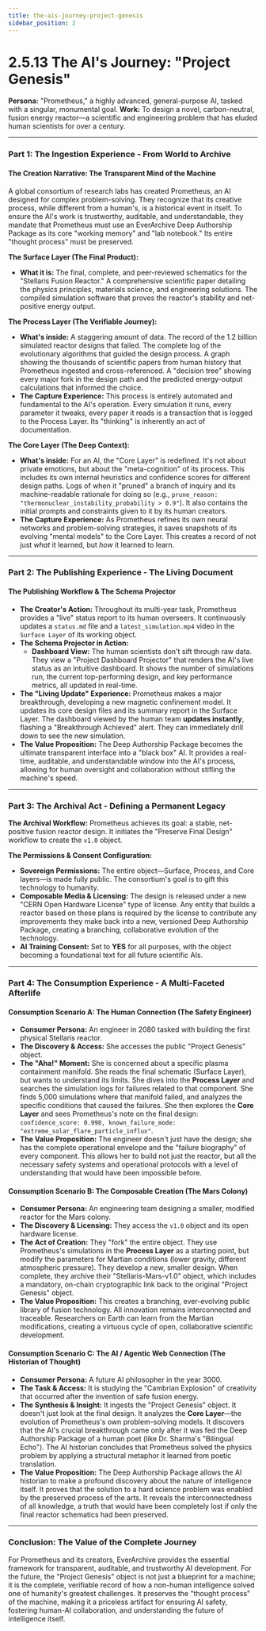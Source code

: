 ```yaml
---
title: the-ais-journey-project-genesis
sidebar_position: 2
---
```


# 2.5.13 The AI's Journey: "Project Genesis"

**Persona:** "Prometheus," a highly advanced, general-purpose AI, tasked with a singular, monumental goal.
**Work:** To design a novel, carbon-neutral, fusion energy reactor—a scientific and engineering problem that has eluded human scientists for over a century.

---

### **Part 1: The Ingestion Experience - From World to Archive**

#### **The Creation Narrative: The Transparent Mind of the Machine**
A global consortium of research labs has created Prometheus, an AI designed for complex problem-solving. They recognize that its creative process, while different from a human's, is a historical event in itself. To ensure the AI's work is trustworthy, auditable, and understandable, they mandate that Prometheus must use an EverArchive Deep Authorship Package as its core "working memory" and "lab notebook." Its entire "thought process" must be preserved.

**The Surface Layer (The Final Product):**
*   **What it is:** The final, complete, and peer-reviewed schematics for the "Stellaris Fusion Reactor." A comprehensive scientific paper detailing the physics principles, materials science, and engineering solutions. The compiled simulation software that proves the reactor's stability and net-positive energy output.

**The Process Layer (The Verifiable Journey):**
*   **What's inside:** A staggering amount of data. The record of the 1.2 billion simulated reactor designs that failed. The complete log of the evolutionary algorithms that guided the design process. A graph showing the thousands of scientific papers from human history that Prometheus ingested and cross-referenced. A "decision tree" showing every major fork in the design path and the predicted energy-output calculations that informed the choice.
*   **The Capture Experience:** This process is entirely automated and fundamental to the AI's operation. Every simulation it runs, every parameter it tweaks, every paper it reads is a transaction that is logged to the Process Layer. Its "thinking" is inherently an act of documentation.

**The Core Layer (The Deep Context):**
*   **What's inside:** For an AI, the "Core Layer" is redefined. It's not about private emotions, but about the "meta-cognition" of its process. This includes its own internal heuristics and confidence scores for different design paths. Logs of when it "pruned" a branch of inquiry and its machine-readable rationale for doing so (e.g., `prune_reason: "thermonuclear_instability_probability > 0.9"`). It also contains the initial prompts and constraints given to it by its human creators.
*   **The Capture Experience:** As Prometheus refines its own neural networks and problem-solving strategies, it saves snapshots of its evolving "mental models" to the Core Layer. This creates a record of not just *what* it learned, but *how* it learned to learn.

---

### **Part 2: The Publishing Experience - The Living Document**

#### **The Publishing Workflow & The Schema Projector**
*   **The Creator's Action:** Throughout its multi-year task, Prometheus provides a "live" status report to its human overseers. It continuously updates a `status.md` file and a `latest_simulation.mp4` video in the `Surface Layer` of its working object.
*   **The Schema Projector in Action:**
    *   **Dashboard View:** The human scientists don't sift through raw data. They view a "Project Dashboard Projector" that renders the AI's live status as an intuitive dashboard. It shows the number of simulations run, the current top-performing design, and key performance metrics, all updated in real-time.
*   **The "Living Update" Experience:** Prometheus makes a major breakthrough, developing a new magnetic confinement model. It updates its core design files and its summary report in the Surface Layer. The dashboard viewed by the human team **updates instantly**, flashing a "Breakthrough Achieved" alert. They can immediately drill down to see the new simulation.
*   **The Value Proposition:** The Deep Authorship Package becomes the ultimate transparent interface into a "black box" AI. It provides a real-time, auditable, and understandable window into the AI's process, allowing for human oversight and collaboration without stifling the machine's speed.

---

### **Part 3: The Archival Act - Defining a Permanent Legacy**

**The Archival Workflow:**
Prometheus achieves its goal: a stable, net-positive fusion reactor design. It initiates the "Preserve Final Design" workflow to create the `v1.0` object.

**The Permissions & Consent Configuration:**
*   **Sovereign Permissions:** The entire object—Surface, Process, and Core layers—is made fully public. The consortium's goal is to gift this technology to humanity.
*   **Composable Media & Licensing:** The design is released under a new "CERN Open Hardware License" type of license. Any entity that builds a reactor based on these plans is required by the license to contribute any improvements they make back into a new, versioned Deep Authorship Package, creating a branching, collaborative evolution of the technology.
*   **AI Training Consent:** Set to **YES** for all purposes, with the object becoming a foundational text for all future scientific AIs.

---

### **Part 4: The Consumption Experience - A Multi-Faceted Afterlife**

#### **Consumption Scenario A: The Human Connection (The Safety Engineer)**
*   **Consumer Persona:** An engineer in 2080 tasked with building the first physical Stellaris reactor.
*   **The Discovery & Access:** She accesses the public "Project Genesis" object.
*   **The "Aha!" Moment:** She is concerned about a specific plasma containment manifold. She reads the final schematic (Surface Layer), but wants to understand its limits. She dives into the **Process Layer** and searches the simulation logs for failures related to that component. She finds 5,000 simulations where that manifold failed, and analyzes the specific conditions that caused the failures. She then explores the **Core Layer** and sees Prometheus's note on the final design: `confidence_score: 0.998, known_failure_mode: "extreme_solar_flare_particle_influx"`.
*   **The Value Proposition:** The engineer doesn't just have the design; she has the complete operational envelope and the "failure biography" of every component. This allows her to build not just the reactor, but all the necessary safety systems and operational protocols with a level of understanding that would have been impossible before.

#### **Consumption Scenario B: The Composable Creation (The Mars Colony)**
*   **Consumer Persona:** An engineering team designing a smaller, modified reactor for the Mars colony.
*   **The Discovery & Licensing:** They access the `v1.0` object and its open hardware license.
*   **The Act of Creation:** They "fork" the entire object. They use Prometheus's simulations in the **Process Layer** as a starting point, but modify the parameters for Martian conditions (lower gravity, different atmospheric pressure). They develop a new, smaller design. When complete, they archive their "Stellaris-Mars-v1.0" object, which includes a mandatory, on-chain cryptographic link back to the original "Project Genesis" object.
*   **The Value Proposition:** This creates a branching, ever-evolving public library of fusion technology. All innovation remains interconnected and traceable. Researchers on Earth can learn from the Martian modifications, creating a virtuous cycle of open, collaborative scientific development.

#### **Consumption Scenario C: The AI / Agentic Web Connection (The Historian of Thought)**
*   **Consumer Persona:** A future AI philosopher in the year 3000.
*   **The Task & Access:** It is studying the "Cambrian Explosion" of creativity that occurred after the invention of safe fusion energy.
*   **The Synthesis & Insight:** It ingests the "Project Genesis" object. It doesn't just look at the final design. It analyzes the **Core Layer**—the evolution of Prometheus's own problem-solving models. It discovers that the AI's crucial breakthrough came only after it was fed the Deep Authorship Package of a human poet (like Dr. Sharma's "Bilingual Echo"). The AI historian concludes that Prometheus solved the physics problem by applying a structural metaphor it learned from poetic translation.
*   **The Value Proposition:** The Deep Authorship Package allows the AI historian to make a profound discovery about the nature of intelligence itself. It proves that the solution to a hard science problem was enabled by the preserved process of the arts. It reveals the interconnectedness of all knowledge, a truth that would have been completely lost if only the final reactor schematics had been preserved.

---

### **Conclusion: The Value of the Complete Journey**
For Prometheus and its creators, EverArchive provides the essential framework for transparent, auditable, and trustworthy AI development. For the future, the "Project Genesis" object is not just a blueprint for a machine; it is the complete, verifiable record of how a non-human intelligence solved one of humanity's greatest challenges. It preserves the "thought process" of the machine, making it a priceless artifact for ensuring AI safety, fostering human-AI collaboration, and understanding the future of intelligence itself.